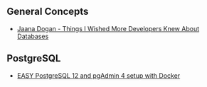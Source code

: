 ## General Concepts

* [Jaana Dogan - Things I Wished More Developers Knew About Databases](https://medium.com/@rakyll/things-i-wished-more-developers-knew-about-databases-2d0178464f78)

## PostgreSQL
* [EASY PostgreSQL 12 and pgAdmin 4 setup with Docker](https://info.crunchydata.com/blog/easy-postgresql-12-and-pgadmin-4-setup-with-docker)
